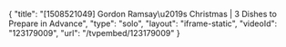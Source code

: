 {
    "title": "[1508521049] Gordon Ramsay\u2019s Christmas | 3 Dishes to Prepare in Advance",
    "type": "solo",
    "layout": "iframe-static",
    "videoId": "123179009",
    "url": "\/tvpembed\/123179009"
}
